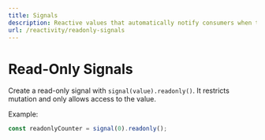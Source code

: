 ```yaml
---
title: Signals
description: Reactive values that automatically notify consumers when their value changes, enabling fine-grained reactivity and lazy evaluation.
url: /reactivity/readonly-signals
---
```


# Read-Only Signals

Create a read-only signal with `signal(value).readonly()`. It restricts mutation and only allows access to the value.

Example:

```typescript
const readonlyCounter = signal(0).readonly();
```
